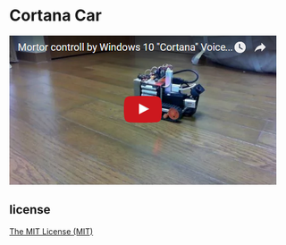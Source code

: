 # Cortana Car

[![Mortor controll by Windows 10 "Cortana" Voice Command](.asset/fig01.png)](https://youtu.be/Vx3g_sfXbV0)

## license

[The MIT License (MIT)](LICENSE)